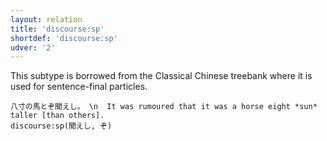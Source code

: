 ```yaml
---
layout: relation
title: 'discourse:sp'
shortdef: 'discourse:sp'
udver: '2'
---
```


This subtype is borrowed from the Classical Chinese treebank where it is used for sentence-final particles.

~~~ sdparse
八寸の馬とぞ聞えし。 \n  It was rumoured that it was a horse eight *sun* taller [than others]. 
discourse:sp(聞えし, ぞ)
~~~
<!-- Interlanguage links updated Po 11. listopadu 2024, 20:10:51 CET -->
